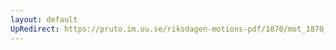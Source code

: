 ```yaml
---
layout: default
UpRedirect: https://pruto.im.uu.se/riksdagen-motions-pdf/1870/mot_1870__ak__79/mot_1870__ak__79-001.pdf
---
```

